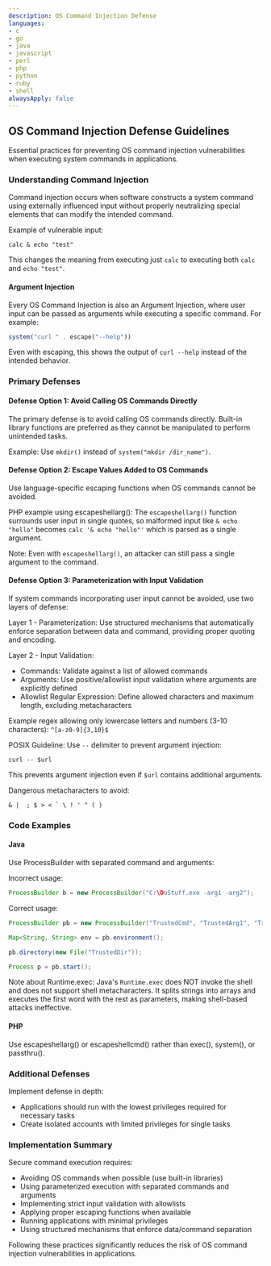 ```yaml
---
description: OS Command Injection Defense
languages:
- c
- go
- java
- javascript
- perl
- php
- python
- ruby
- shell
alwaysApply: false
---
```


## OS Command Injection Defense Guidelines

Essential practices for preventing OS command injection vulnerabilities when executing system commands in applications.

### Understanding Command Injection

Command injection occurs when software constructs a system command using externally influenced input without properly neutralizing special elements that can modify the intended command.

Example of vulnerable input:
```
calc & echo "test"
```

This changes the meaning from executing just `calc` to executing both `calc` and `echo "test"`.

#### Argument Injection

Every OS Command Injection is also an Argument Injection, where user input can be passed as arguments while executing a specific command. For example:

```php
system("curl " . escape("--help"))
```

Even with escaping, this shows the output of `curl --help` instead of the intended behavior.

### Primary Defenses

#### Defense Option 1: Avoid Calling OS Commands Directly

The primary defense is to avoid calling OS commands directly. Built-in library functions are preferred as they cannot be manipulated to perform unintended tasks.

Example: Use `mkdir()` instead of `system("mkdir /dir_name")`.

#### Defense Option 2: Escape Values Added to OS Commands

Use language-specific escaping functions when OS commands cannot be avoided.

PHP example using escapeshellarg():
The `escapeshellarg()` function surrounds user input in single quotes, so malformed input like `& echo "hello"` becomes `calc '& echo "hello"'` which is parsed as a single argument.

Note: Even with `escapeshellarg()`, an attacker can still pass a single argument to the command.

#### Defense Option 3: Parameterization with Input Validation

If system commands incorporating user input cannot be avoided, use two layers of defense:

Layer 1 - Parameterization:
Use structured mechanisms that automatically enforce separation between data and command, providing proper quoting and encoding.

Layer 2 - Input Validation:
- Commands: Validate against a list of allowed commands
- Arguments: Use positive/allowlist input validation where arguments are explicitly defined
- Allowlist Regular Expression: Define allowed characters and maximum length, excluding metacharacters

Example regex allowing only lowercase letters and numbers (3-10 characters): `^[a-z0-9]{3,10}$`

POSIX Guideline: Use `--` delimiter to prevent argument injection:
```
curl -- $url
```
This prevents argument injection even if `$url` contains additional arguments.

Dangerous metacharacters to avoid:
```
& |  ; $ > < ` \ ! ' " ( )
```

### Code Examples

#### Java

Use ProcessBuilder with separated command and arguments:

Incorrect usage:
```java
ProcessBuilder b = new ProcessBuilder("C:\DoStuff.exe -arg1 -arg2");
```

Correct usage:
```java
ProcessBuilder pb = new ProcessBuilder("TrustedCmd", "TrustedArg1", "TrustedArg2");

Map<String, String> env = pb.environment();

pb.directory(new File("TrustedDir"));

Process p = pb.start();
```

Note about Runtime.exec:
Java's `Runtime.exec` does NOT invoke the shell and does not support shell metacharacters. It splits strings into arrays and executes the first word with the rest as parameters, making shell-based attacks ineffective.


#### PHP

Use escapeshellarg() or escapeshellcmd() rather than exec(), system(), or passthru().

### Additional Defenses

Implement defense in depth:
- Applications should run with the lowest privileges required for necessary tasks
- Create isolated accounts with limited privileges for single tasks

### Implementation Summary

Secure command execution requires:
- Avoiding OS commands when possible (use built-in libraries)
- Using parameterized execution with separated commands and arguments
- Implementing strict input validation with allowlists
- Applying proper escaping functions when available
- Running applications with minimal privileges
- Using structured mechanisms that enforce data/command separation

Following these practices significantly reduces the risk of OS command injection vulnerabilities in applications.
